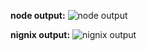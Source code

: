 **node output:**
![node output](https://github.com/user-attachments/assets/798ffbd3-7f4a-440d-a6c6-091686165a53)

**nignix output:**
![nignix output](https://github.com/user-attachments/assets/8388ccda-77a8-478b-880c-eb0132f78432)
